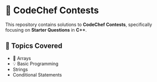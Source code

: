 # 🚀 CodeChef Contests  
This repository contains solutions to **CodeChef Contests**, specifically focusing on **Starter Questions** in **C++**.  

## 📌 Topics Covered  
- 📝 Arrays  
- 💡 Basic Programming
- Strings
- Conditional Statements
